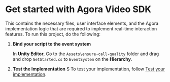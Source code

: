 # Get started with Agora Video SDK

This contains the necessary files, user interface elements, and the Agora implementation logic that are required to implement real-time interaction features. To run this project, do the following:

1. **Bind your script to the event system**

    In **Unity Editor**, Go to the  `Assets\ensure-call-quality` folder and drag and drop `GetStarted.cs` to `EventSystem` on the **Hierarchy**.

1. **Test the Implementation**
S
    To test your implementation, follow [Test your implementation](https://docs.agora.io/en/video-calling/get-started/get-started-sdk?platform=unity#test-your-implementation).